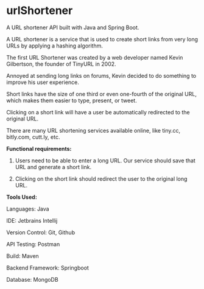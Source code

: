 # urlShortener
A URL shortener API built with Java and Spring Boot.

A URL shortener is a service that is used to create short links from very long URLs by applying a hashing algorithm.

The first URL Shortener was created by a web developer named Kevin Gilbertson, the founder of TinyURL in 2002. 

Annoyed at sending long links on forums, Kevin decided to do something to improve his user experience.

Short links have the size of one third or even one-fourth of the original URL, which makes them easier to type, present, or tweet. 

Clicking on a short link will have a user be automatically redirected to the original URL.

There are many URL shortening services available online, like tiny.cc, bitly.com, cutt.ly, etc.

**Functional requirements:**

1. Users need to be able to enter a long URL. Our service should save that URL and generate a short link.

2. Clicking on the short link should redirect the user to the original long URL.

**Tools Used:**

Languages: Java

IDE: Jetbrains Intellij

Version Control: Git, Github

API Testing: Postman

Build: Maven

Backend Framework: Springboot

Database: MongoDB

